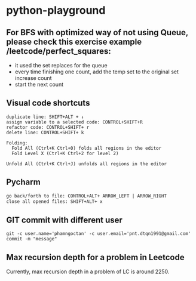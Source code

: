 # python-playground

## For BFS with optimized way of not using Queue, please check this exercise example /leetcode/perfect_squares:
 - it used the set replaces for the queue
 - every time finishing one count, add the temp set to the original set
   increase count
 - start the next count

## Visual code shortcuts

```
duplicate line: SHIFT+ALT + ↓
assign variable to a selected code: CONTROL+SHIFT+R
refactor code: CONTROL+SHIFT+ r
delete line: CONTROL+SHIFT+ k

Folding:
  Fold All (Ctrl+K Ctrl+0) folds all regions in the editor
  Fold Level X (Ctrl+K Ctrl+2 for level 2)

Unfold All (Ctrl+K Ctrl+J) unfolds all regions in the editor
```

## Pycharm
```markdown
go back/forth to file: CONTROL+ALT+ ARROW_LEFT | ARROW_RIGHT
close all opened files: SHIFT+ALT+ x
```

## GIT commit with different user
```
git -c user.name='phamngoctan' -c user.email='pnt.dtqn1991@gmail.com' commit -m "message"
```

## Max recursion depth for a problem in Leetcode

Currently, max recursion depth in a problem of LC is around 2250.